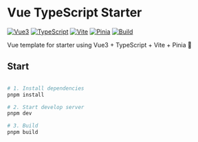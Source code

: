 # Vue TypeScript Starter

[![Vue3](https://img.shields.io/badge/Framework-Vue3-42b883)](https://vuejs.org/)
[![TypeScript](https://img.shields.io/badge/Language-TypeScript-blue)](https://www.typescriptlang.org/)
[![Vite](https://img.shields.io/badge/Develop-Vite-747bff)](https://vitejs.dev)
[![Pinia](https://img.shields.io/badge/Store-Pinia-f7d336)](https://pinia.vuejs.org)
[![Build](https://github.com/yugasun/vue-template/actions/workflows/deploy.yml/badge.svg?branch=main)](https://github.com/yugasun/vue-template/actions/workflows/deploy.yml)

Vue template for starter using Vue3 + TypeScript + Vite + Pinia 🚀

## Start

```bash

# 1. Install dependencies
pnpm install

# 2. Start develop server
pnpm dev

# 3. Build
pnpm build
```

